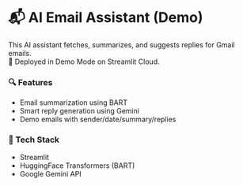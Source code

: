 # 📬 AI Email Assistant (Demo)

This AI assistant fetches, summarizes, and suggests replies for Gmail emails.  
🚀 Deployed in Demo Mode on Streamlit Cloud.

### 🔍 Features
- Email summarization using BART
- Smart reply generation using Gemini
- Demo emails with sender/date/summary/replies

### 🧠 Tech Stack
- Streamlit
- HuggingFace Transformers (BART)
- Google Gemini API
